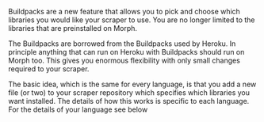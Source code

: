 Buildpacks are a new feature that allows you to pick and choose which libraries you would like
your scraper to use. You are no longer limited to the libraries that are preinstalled on Morph.

The Buildpacks are borrowed from the Buildpacks used by Heroku. In principle anything that can
run on Heroku with Buildpacks should run on Morph too. This gives you enormous flexibility with
only small changes required to your scraper.

The basic idea, which is the same for every language, is that you add a new file (or two) to your
scraper repository which specifies which libraries you want installed. The details of how this works
is specific to each language. For the details of your language see below
